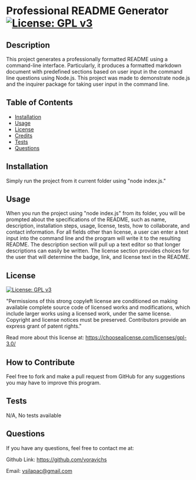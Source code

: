 # Professional README Generator [![License: GPL v3](https://img.shields.io/badge/License-GPLv3-blue.svg)](https://www.gnu.org/licenses/gpl-3.0)

## Description
  
This project generates a professionally formatted README using a command-line interface. Particularly, it produces a formatted markdown document with predefined sections based on user input in the command line questions using Node.js. This project was made to demonstrate node.js and the inquirer package for taking user input in the command line.
  
## Table of Contents 
  
- [Installation](#installation)
- [Usage](#usage)
- [License](#license)
- [Credits](#credits)
- [Tests](#tests)
- [Questions](#questions)
  
## Installation
  
Simply run the project from it current folder using "node index.js."
  
## Usage
  
When you run the project using "node index.js" from its folder, you will be prompted about the specifications of the README, such as name, description, installation steps, usage, license, tests, how to collaborate, and contact information. For all fields other than license, a user can enter a text input into the command line and the program will write it to the resulting README. The description section will pull up a text editor so that longer descriptions can easily be written. The license section provides choices for the user that will determine the badge, link, and license text in the README.

## License 

[![License: GPL v3](https://img.shields.io/badge/License-GPLv3-blue.svg)](https://www.gnu.org/licenses/gpl-3.0) 

"Permissions of this strong copyleft license are conditioned on making available complete source code of licensed works and modifications, which include larger works using a licensed work, under the same license. Copyright and license notices must be preserved. Contributors provide an express grant of patent rights."

Read more about this license at: https://choosealicense.com/licenses/gpl-3.0/

## How to Contribute
  
Feel free to fork and make a pull request from GitHub for any suggestions you may have to improve this program.
 
## Tests
  
N/A, No tests available

## Questions

If you have any questions, feel free to contact me at:

Github Link: https://github.com/voravichs

Email: vsilapac@gmail.com

